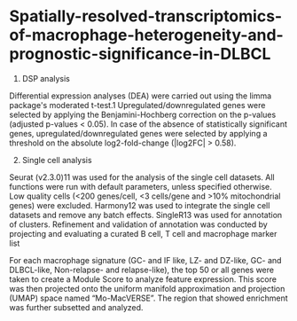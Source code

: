 # Spatially-resolved-transcriptomics-of-macrophage-heterogeneity-and-prognostic-significance-in-DLBCL


1. DSP analysis 


Differential expression analyses (DEA) were carried out using the limma package's moderated t-test.1 Upregulated/downregulated genes were selected by applying the Benjamini-Hochberg correction on the p-values (adjusted p-values < 0.05). In case of the absence of statistically significant genes, upregulated/downregulated genes were selected by applying a threshold on the absolute log2-fold-change (|log2FC| > 0.58).


2. Single cell analysis 

Seurat (v2.3.0)11 was used for the analysis of the single cell datasets. All functions were run with default parameters, unless specified otherwise. Low quality cells (<200 genes/cell, <3 cells/gene and >10% mitochondrial genes) were excluded. Harmony12 was used to integrate the single cell datasets and remove any batch effects. SingleR13 was used for annotation of clusters. Refinement and validation of annotation was conducted by projecting and evaluating a curated B cell, T cell and macrophage marker list

For each macrophage signature (GC- and IF like, LZ- and DZ-like, GC- and DLBCL-like, Non-relapse- and relapse-like), the top 50 or all genes were taken to create a Module Score to analyze feature expression. This score was then projected onto the uniform manifold approximation and projection (UMAP) space named “Mo-MacVERSE”. The region that showed enrichment was further subsetted and analyzed.

